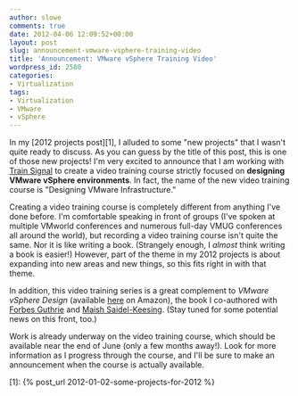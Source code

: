 ```yaml
---
author: slowe
comments: true
date: 2012-04-06 12:09:52+00:00
layout: post
slug: announcement-vmware-vsphere-training-video
title: 'Announcement: VMware vSphere Training Video'
wordpress_id: 2580
categories:
- Virtualization
tags:
- Virtualization
- VMware
- vSphere
---
```


In my [2012 projects post][1], I alluded to some "new projects" that I wasn't quite ready to discuss. As you can guess by the title of this post, this is one of those new projects! I'm very excited to announce that I am working with [Train Signal](http://www.trainsignal.com/) to create a video training course strictly focused on **designing VMware vSphere environments**. In fact, the name of the new video training course is "Designing VMware Infrastructure."

Creating a video training course is completely different from anything I've done before. I'm comfortable speaking in front of groups (I've spoken at multiple VMworld conferences and numerous full-day VMUG conferences all around the world), but recording a video training course isn't quite the same. Nor it is like writing a book. (Strangely enough, I _almost_ think writing a book is easier!) However, part of the theme in my 2012 projects is about expanding into new areas and new things, so this fits right in with that theme.

In addition, this video training series is a great complement to _VMware vSphere Design_ (available [here](http://www.amazon.com/VMware-vSphere-Design-Forbes-Guthrie/dp/0470922028/ref=sr_1_1?ie=UTF8&qid=1333731832&sr=8-1) on Amazon), the book I co-authored with [Forbes Guthrie](http://www.vreference.com/) and [Maish Saidel-Keesing](http://technodrone.blogspot.com/). (Stay tuned for some potential news on this front, too.)

Work is already underway on the video training course, which should be available near the end of June (only a few months away!). Look for more information as I progress through the course, and I'll be sure to make an announcement when the course is actually available.

[1]: {% post_url 2012-01-02-some-projects-for-2012 %}
